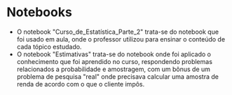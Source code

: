 # Notebooks
* O notebook "Curso_de_Estatística_Parte_2" trata-se do notebook que foi usado em aula, onde o professor utilizou para ensinar o conteúdo de cada tópico estudado.
* O notebook "Estimativas" trata-se do notebook onde foi aplicado o conhecimento que foi aprendido no curso, respondendo problemas relacionados a probabilidade e amostragem, com um bônus de um problema de pesquisa "real" onde precisava calcular uma amostra de renda de acordo com o que o cliente impôs.
